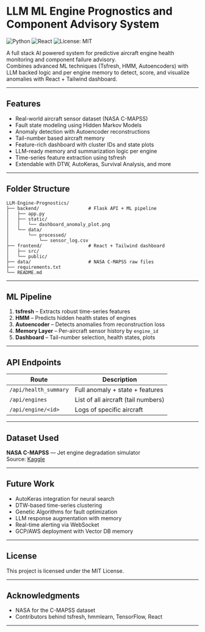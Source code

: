 # LLM ML Engine Prognostics and Component Advisory System

![Python](https://img.shields.io/badge/Python-3.9-blue)
![React](https://img.shields.io/badge/Frontend-React-blue)
![License: MIT](https://img.shields.io/badge/License-MIT-yellow.svg)

A full stack AI powered system for predictive aircraft engine health monitoring and component failure advisory.  
Combines advanced ML techniques (Tsfresh, HMM, Autoencoders) with LLM backed logic and per engine memory to detect, score, and visualize anomalies with React + Tailwind dashboard.

---

## Features

- Real-world aircraft sensor dataset (NASA C-MAPSS)
- Fault state modeling using Hidden Markov Models
- Anomaly detection with Autoencoder reconstructions
- Tail-number based aircraft memory
- Feature-rich dashboard with cluster IDs and state plots
- LLM-ready memory and summarization logic per engine
- Time-series feature extraction using tsfresh
- Extendable with DTW, AutoKeras, Survival Analysis, and more

---

## Folder Structure

```
LLM-Engine-Prognostics/
├── backend/                  # Flask API + ML pipeline
│   ├── app.py
│   ├── static/
│   │   └── dashboard_anomaly_plot.png
│   └── data/
│       └── processed/
│           └── sensor_log.csv
├── frontend/                 # React + Tailwind dashboard
│   ├── src/
│   └── public/
├── data/                     # NASA C-MAPSS raw files
├── requirements.txt
└── README.md
```

---

## ML Pipeline

1. **tsfresh** – Extracts robust time-series features
2. **HMM** – Predicts hidden health states of engines
3. **Autoencoder** – Detects anomalies from reconstruction loss
4. **Memory Layer** – Per-aircraft sensor history by `engine_id`
5. **Dashboard** – Tail-number selection, health states, plots

---

## API Endpoints

| Route | Description |
|-------|-------------|
| `/api/health_summary` | Full anomaly + state + features |
| `/api/engines` | List of all aircraft (tail numbers) |
| `/api/engine/<id>` | Logs of specific aircraft |

---

## Dataset Used

**NASA C-MAPSS** — Jet engine degradation simulator  
Source: [Kaggle](https://www.kaggle.com/datasets/behrad3d/nasa-cmaps)

---

## Future Work

- AutoKeras integration for neural search
- DTW-based time-series clustering
- Genetic Algorithms for fault optimization
- LLM response augmentation with memory
- Real-time alerting via WebSocket
- GCP/AWS deployment with Vector DB memory

---

## License

This project is licensed under the MIT License.

---

## Acknowledgments

- NASA for the C-MAPSS dataset
- Contributors behind tsfresh, hmmlearn, TensorFlow, React

---
